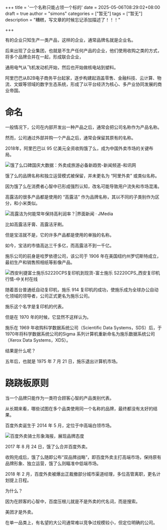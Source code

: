 +++
title = '一个名称只能占领一个标的'
date = 2025-05-06T08:29:02+08:00
draft = true
author = "simons"
categories = ["暂无"]
tags = ["暂无"]
description = "糟糕，写文章的时候忘记添加描述了！！！"

+++

有的企业只知生产一类产品，这样的企业，通常品牌名就是企业名。

后来出现了企业集团，也就是不生产任何产品的企业，他们使用收购之类的方式，将多个品牌合并在一起，形成联合企业，

通用电气从飞机发动机开始，然后也开始做核电站到塑料。

阿里巴巴从B2B电子商务平台起家，逐步构建起涵盖零售、金融科技、云计算、物流、文娱等领域的数字生态系统，形成了以平台经济为核心、多产业协同发展的商业帝国。



# 命名

一般情况下，公司在内部开发出一种产品之后，通常会把公司名称作为产品名称。

然而，公司通过外部并购一个产品之后，通常会保留其原有的名称。

2018年，阿里巴巴以 95 亿美元全资收购饿了么，成为中国外卖市场的关键布局。

![饿了么口碑国庆大数据：外卖成旅游必备新趋势-新闻频道-和讯网](https://ts1.tc.mm.bing.net/th/id/R-C.d528435e8b4e0a7c3c11d4e8b25e2196?rik=72c%2fpngycA06cA&riu=http%3a%2f%2fi8.hexun.com%2f2019-10-06%2f198772268.jpg&ehk=hzQFHNDSRYR9c1NrBB90n0H0KMup0nf%2fZqBwIn%2bxN0w%3d&risl=&pid=ImgRaw&r=0)

饿了么的品牌名称和独立运营模式被保留，并未更名为 “阿里外卖” 或类似名称。

因为饿了么在消费者心智中已形成强烈认知，改名可能导致用户流失和市场混淆。

高露洁的很多产品都是使用的 “高露洁” 作为品牌名称，其以不同的子类别作为区分，和小米类似。

![高露洁为何能常年保持高利润率？|界面新闻 · JMedia](https://img3.jiemian.com/jiemian/original/20180131/151736116123914400_a700xH.jpg)

比如高露洁牙膏、高露洁牙刷。

但是宝洁就不是，它的许多产品都是使用的单独的名称。

如今，宝洁的市值高达三千多亿，而高露洁不到一千亿。

施乐公司的前身是哈罗依德公司，该公司于 1906 年在美国纽约州罗切斯特成立，最初生产和销售照相纸等影像产品。

![西安利捷富士施乐S2220CPS复印机到现货-富士施乐 S2220CPS_西安复印机行情-中关村在线](https://img2.zol.com.cn/product/117/918/ce4X43Pww6Nj.jpg)

随着首台普通纸自动复印机，施乐 914 复印机的成功，使施乐成为全球办公自动化领域的领导者，公司正式更名为施乐公司。

施乐这个名字是复印机的代表。

但是在 1970 年的时候，它显然不这样认为。

施乐在 1969 年收购科学数据系统公司（Scientific Data Systems，SDS）后，于1970年将科学数据系统公司的Sigma 系列计算机重新命名为施乐数据系统公司（Xerox Data Systems，XDS）。

结果是什么呢？

五年后，也就是 1975 年 7 月 21 日，施乐退出计算机市场。



# 跷跷板原则

当一个品牌只能作为一类符合顾客心智的产品类别代表。

从长期来看，哪些试图在多个品类使用同一个名称的品牌，最终都没有太好的结果。

百度外卖诞生于 2014 年 5 月，定位于中高端白领市场。

![百度外卖骑士形象海报，展现品牌态度](https://ts1.tc.mm.bing.net/th/id/R-C.da06a612629b7094baf4f7912ebd5ed4?rik=2jBwRo%2fPa1vaXg&riu=http%3a%2f%2fsocialbeta.oss-cn-hangzhou.aliyuncs.com%2fupload%2f2131-1484635309.jpg&ehk=RMthokaPCZ%2bExY9NFeUP5z1hJcE8G6zRAjzg7FSC0u0%3d&risl=&pid=ImgRaw&r=0)

2017 年 8 月 24 日，饿了么合并百度外卖。

收购完成后，饿了么随即公布“双品牌战略”，即百度外卖主打高端市场，保持原有品牌形象、独立运营，饿了么则瞄准中低端市场。 

2018 年 2 月，百度外卖被爆出正裁撤部分城市渠道经理，多位高管离职，更名计划提上日程。

为什么？

因为在顾客的心智中，百度压根儿就是不是外卖的代名词，而是搜索。

美团才是外卖。

在单一品类上，有名望的大公司通常难以竞争过规模较小，但定位明确的公司。



